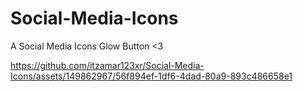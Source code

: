 # Social-Media-Icons
A Social Media Icons Glow Button &lt;3 


https://github.com/itzamar123xr/Social-Media-Icons/assets/149862967/56f894ef-1df6-4dad-80a9-893c486658e1

